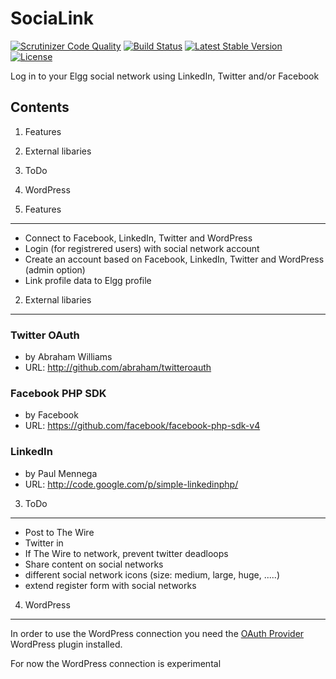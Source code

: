 SociaLink
=========

[![Scrutinizer Code Quality](https://scrutinizer-ci.com/g/ColdTrick/socialink/badges/quality-score.png?b=master)](https://scrutinizer-ci.com/g/ColdTrick/socialink/?branch=master)
[![Build Status](https://scrutinizer-ci.com/g/ColdTrick/socialink/badges/build.png?b=master)](https://scrutinizer-ci.com/g/ColdTrick/socialink/build-status/master)
[![Latest Stable Version](https://poser.pugx.org/coldtrick/socialink/v/stable.svg)](https://packagist.org/packages/coldtrick/socialink)
[![License](https://poser.pugx.org/coldtrick/socialink/license.svg)](https://packagist.org/packages/coldtrick/socialink)

Log in to your Elgg social network using LinkedIn, Twitter and/or Facebook

Contents
--------

1. Features
2. External libaries
3. ToDo
4. WordPress

1. Features
-----------

- Connect to Facebook, LinkedIn, Twitter and WordPress
- Login (for registrered users) with social network account
- Create an account based on Facebook, LinkedIn, Twitter and WordPress (admin option)
- Link profile data to Elgg profile

2. External libaries
--------------------

### Twitter OAuth

- by Abraham Williams
- URL: http://github.com/abraham/twitteroauth

### Facebook PHP SDK

- by Facebook
- URL: https://github.com/facebook/facebook-php-sdk-v4

### LinkedIn

- by Paul Mennega
- URL: http://code.google.com/p/simple-linkedinphp/

3. ToDo
-------

- Post to The Wire
- Twitter in
- If The Wire to network, prevent twitter deadloops
- Share content on social networks
- different social network icons (size: medium, large, huge, .....)
- extend register form with social networks

4. WordPress
------------

In order to use the WordPress connection you need the [OAuth Provider](http://wordpress.org/extend/plugins/oauth-provider/) WordPress plugin installed.

For now the WordPress connection is experimental